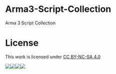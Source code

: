 # Arma3-Script-Collection
Arma 3 Script Collection

# License
This work is licensed under [CC BY-NC-SA 4.0](http://creativecommons.org/licenses/by-nc-sa/4.0/?ref=chooser-v1)

![](https://mirrors.creativecommons.org/presskit/icons/cc.svg?ref=chooser-v1)![](https://mirrors.creativecommons.org/presskit/icons/by.svg?ref=chooser-v1)![](https://mirrors.creativecommons.org/presskit/icons/nc.svg?ref=chooser-v1)![](https://mirrors.creativecommons.org/presskit/icons/sa.svg?ref=chooser-v1)

